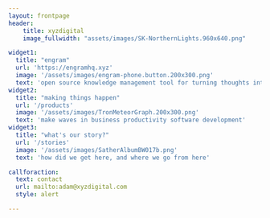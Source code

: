 ```yaml
---
layout: frontpage
header:
    title: xyzdigital
    image_fullwidth: "assets/images/SK-NorthernLights.960x640.png"

widget1:
  title: "engram"
  url: 'https://engramhq.xyz'
  image: '/assets/images/engram-phone.button.200x300.png'
  text: 'open source knowledge management tool for turning thoughts into enterprise'
widget2:
  title: "making things happen"
  url: '/products'
  image: '/assets/images/TronMeteorGraph.200x300.png'
  text: 'make waves in business productivity software development'
widget3:
  title: "what's our story?"
  url: '/stories'
  image: '/assets/images/SatherAlbumBW017b.png'
  text: 'how did we get here, and where we go from here'

callforaction:
  text: contact
  url: mailto:adam@xyzdigital.com
  style: alert

---
```

